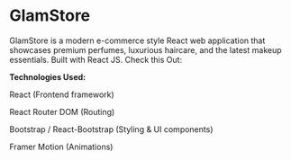 # GlamStore
GlamStore is a modern e-commerce style React web application that showcases premium perfumes, luxurious haircare, and the latest makeup essentials. Built with React JS.
Check this Out:


**Technologies Used:**

React (Frontend framework)

React Router DOM (Routing)

Bootstrap / React-Bootstrap (Styling & UI components)

Framer Motion (Animations)
